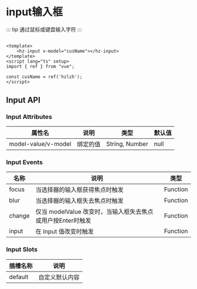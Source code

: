
# **input输入框**
::: tip
通过鼠标或键盘输入字符
:::

##
<hz-input v-model="cusName"></hz-input>

<script setup>
import {ref} from "vue";
let cusName = "hzlzh";
</script>
```vue
<template>
    <hz-input v-model="cusName"></hz-input>
</template>
<script lang="ts" setup>
import { ref } from "vue";

const cusName = ref('hzlzh');
</script>
```
## **Input API**
### **Input Attributes**
<style>
@import url("../common/style.scss");
</style>

| 属性名                 | 说明   | 类型             | 默认值  |
|---------------------|------|----------------|------|
| model-value/v-model | 绑定的值 | String, Number | null |

### **Input Events**
| 名称     | 说明                                     | 类型       |
|--------|----------------------------------------|----------|
| focus  | 当选择器的输入框获得焦点时触发                        | Function |
| blur   | 当选择器的输入框失去焦点时触发                        | Function |
| change | 仅当 modelValue 改变时，当输入框失去焦点或用户按Enter时触发 | Function |
| input  | 在 Input 值改变时触发                         | Function |

### **Input Slots**
| 插槽名称    | 说明       |
|---------|----------|
| default | 	自定义默认内容 |
